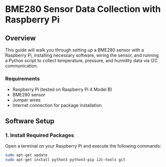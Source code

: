 # BME280 Sensor Data Collection with Raspberry Pi

## Overview

This guide will walk you through setting up a BME280 sensor with a Raspberry Pi, installing necessary software, wiring the sensor, and running a Python script to collect temperature, pressure, and humidity data via I2C communication.

### Requirements

- Raspberry Pi (tested on Raspberry Pi 4 Model B)
- BME280 sensor
- Jumper wires
- Internet connection for package installation

## Software Setup

### 1. Install Required Packages

Open a terminal on your Raspberry Pi and execute the following commands:

```bash
sudo apt-get update
sudo apt-get install python3 python3-pip i2c-tools git
